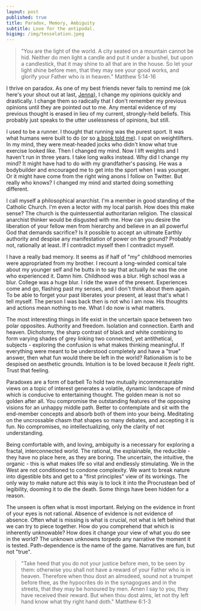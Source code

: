 ```yaml
---
layout: post
published: true
title: Paradox, Memory, Ambiguity
subtitle: Love for the antipodal.
bigimg: /img/tesselation.jpeg
---
```

>"You are the light of the world. A city seated on a mountain cannot be hid. Neither do men light a candle and put it under a bushel, but upon a candlestick, that it may shine to all that are in the house. So let your light shine before men, that they may see your good works, and glorify your Father who is in heaven." Matthew 5:14-16

I thrive on paradox. As one of my best friends never fails to remind me (ok here's your shout out at last, [Jenna](https://twitter.com/madpupil3)), I change my opinions quickly and drastically. I change them so radically that I don't remember my previous opinions until they are pointed out to me. Any mental evidence of my previous thought is erased in lieu of my current, strongly-held beliefs. This probably just speaks to the utter uselessness of opinions, but still.

I used to be a runner. I thought that running was the purest sport. It was what humans were built to do (or so [a book told me](https://www.runnersworld.com/runners-stories/a20954821/born-to-run-secrets-of-the-tarahumara/)). I spat on weightlifters. In my  mind, they were meat-headed jocks who didn't know what true exercise looked like. Then I changed my mind. Now I lift weights and I haven't run in three years. I take long walks instead. Why did I change my mind? It might have had to do with my grandfather's passing. He was a bodybuilder and encouraged me to get into the sport when I was younger. Or it might have come from the right wing anons I follow on Twitter. But really who knows? I changed my mind and started doing something different.

I call myself a philosophical anarchist. I'm a member in good standing of the Catholic Church. I'm even a lector with my local parish. How does this make sense? The church is the quintessential authoritarian religion. The classical anarchist thinker would be disgusted with me. How can you desire the liberation of your fellow men from hierarchy and believe in an all powerful God that demands sacrifice? Is it possible to accept an ultimate Earthly authority and despise any manifestation of power on the ground? Probably not, rationally at least. If I contradict myself then I contradict myself.

I have a really bad memory. It seems as if half of "my" childhood memories were appropriated from my brother. I recount a long-winded comical tale about my younger self and he butts in to say that actually _he_ was the one who experienced it. Damn him. Childhood was a blur. High school was a blur. College was a huge blur. I ride the wave of the present. Experiences come and go, flashing past my senses, and I don't think about them again. To be able to forget your past liberates your present, at least that's what I tell myself. The person I was back then is not who I am now. His thoughts and actions mean nothing to me. What I do now is what matters.

The most interesting things in life exist in the uncertain space between two polar opposites. Authority and freedom. Isolation and connection. Earth and heaven. Dichotomy, the sharp contrast of black and white combining to form varying shades of grey linking two connected, yet antithetical, subjects - exploring the confusion is what makes thinking meaningful. If everything were meant to be understood completely and have a "true" answer, then what fun would there be left in the world? Rationalism is to be despised on aesthetic grounds. Intuition is to be loved because it _feels_ right. Trust that feeling.

Paradoxes are a form of barbell To hold two mutually incommensurable views on a topic of interest generates a volatile, dynamic landscape of mind which is conducive to entertaining thought. The golden mean is not so golden after all. You compromise the outstanding features of the opposing visions for an unhappy middle path. Better to contemplate and sit with the end-member concepts and absorb both of them into your being. Meditating on the uncrossable chasm that shapes so many debates, and accepting it is fun. No compromises, no intellectualizing, only the clarity of not understanding.

Being comfortable with, and loving, ambiguity is a necessary for exploring a fractal, interconnected world. The rational, the explainable, the reducible - they have no place here, as they are boring. The uncertain, the intuitive, the organic - this is what makes life so vital and endlessly stimulating. We in the West are not conditioned to condone complexity. We want to break nature into digestible bits and get to a "first principles" view of its workings. The only way to make nature act this way is to lock it into the Procrustean bed of legibility, dooming it to die the death.  Some things have been hidden for a reason.

The unseen is often what is most important. Relying on the evidence in front of your eyes is not rational. Absence of evidence is not evidence of absence. Often what is missing is what is crucial, not what is left behind that we can try to piece together. How do you comprehend that which is inherently unknowable? How does it change your view of what you do see in the world? The unknown unknowns torpedo any narrative the moment it is tested. Path-dependence is the name of the game. Narratives are fun, but not "true".

>"Take heed that you do not your justice before men, to be seen by them: otherwise you shall not have a reward of your Father who is in heaven. Therefore when thou dost an almsdeed, sound not a trumpet before thee, as the hypocrites do in the synagogues and in the streets, that they may be honoured by men. Amen I say to you, they have received their reward. But when thou dost alms, let not thy left hand know what thy right hand doth." Matthew 6:1-3
